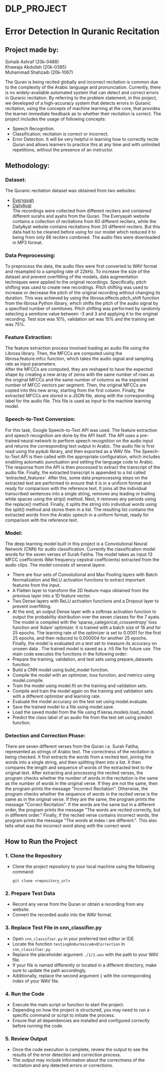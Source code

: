 # DLP_PROJECT
# Error Detection In Quranic Recitation

## Project made by:
Sohaib Ashraf (20k-0488)  
Khawaja Abdullah (20k-0385)  
Muhammad Shahzaib (20k-1067)  

The Quran is being recited globally and incorrect recitation is common due to the complexity 
of the Arabic language and pronunciation. Currently, there is no widely-available automated 
system that can detect and correct errors in Quranic recitation. 
By referring to the problem statement, in this project, we developed of a high-accuracy 
system that detects errors in Quranic recitation, using the concepts of machine learning at 
the core, that provides the learner immediate feedback as to whether their recitation is 
correct. The project includes the usage of following concepts: 
- Speech Recognition. 
- Classification; recitation is correct or incorrect. 
- Error Detection. 
It will be very helpful in learning how to correctly recite Quran and allows learners to 
practice this at any time and with unlimited repetitions, without the presence of an 
instructor. 

## Methodology:

### Dataset:
The Quranic recitation dataset was obtained from two websites: 
- [Everyayah](https://www.everyayah.com/data)  
- [DailyAyat](https://dailyayat.com/)  
The recordings were collected from different reciters and contained different surahs 
and ayahs from the Quran. The Everyayah website contains a collection of recitations 
from 60 different reciters, while the DailyAyat website contains recitations from 20 
different reciters. But this data had to be cleaned before using for our model which 
reduced it to being from only 66 reciters combined. The audio files were downloaded 
in MP3 format.  

### Data Preprocessing:
To preprocess the data, the audio files were first converted to WAV format and 
resampled to a sampling rate of 22kHz. 
To increase the size of the dataset and prevent overfitting of the models, data 
augmentation techniques were applied to the original recordings. Specifically, pitch 
shifting was used to create new recordings. Pitch shifting was used to increase or 
decrease the pitch of the original recording without changing its duration. This was 
achieved by using the librosa.effects.pitch_shift function from the librosa Python 
library, which shifts the pitch of the audio signal by a specified number of semitones. 
Pitch shifting was performed by randomly selecting a semitone value between -3 and 
3 and applying it to the original recording. 
Test size was 10%, validation set was 15% and the training set was 75%.  

### Feature Extraction:
The feature extraction process involved loading an audio file using the Librosa library. 
Then, the MFCCs are computed using the librosa.feature.mfcc function, which takes 
the audio signal and sampling rate as input parameters.  
After the MFCCs are computed, they are reshaped to have the expected shape by 
creating a new array of zeros with the same number of rows as the original MFCCs 
and the same number of columns as the expected number of MFCC vectors per 
segment. Then, the original MFCCs are copied into this new array, starting from the 
first column. 
Finally, the extracted MFCCs are stored in a JSON file, along with the corresponding 
label for the audio file. This file is used as input to the machine learning model.  

### Speech-to-Text Conversion:
For this task, Google Speech-to-Text API was used. The feature extraction and 
speech recognition are done by the API itself. The API uses a pre-trained neural 
network to perform speech recognition on the audio input and returns the 
corresponding text output in Arabic. The audio file is first read using the pydub 
library, and then exported as a WAV file. The Speech-to-Text API is then called with 
the appropriate configuration, which includes enabling automatic punctuation and 
setting the language code to Arabic. The response from the API is then processed to 
extract the transcript of the audio file. Finally, the extracted transcript is appended to 
a list called 'extracted_features'. After this, some data preprocessing steps on the 
extracted text are performed to ensure that it is in a uniform format and ready for 
comparison with the reference text. It joins all the individual transcribed sentences 
into a single string, removes any leading or trailing white spaces using the strip() 
method. Next, it removes any periods using the replace() method. Finally, it splits the 
string into individual words using the split() method and stores them in a list. The 
resulting list contains the extracted words from the Arabic speech in a uniform 
format, ready for comparison with the reference text. 

### Model:
The deep learning model built in this project is a Convolutional Neural Network 
(CNN) for audio classification. Currently the classification model words for the seven 
verses of Surah Fatiha. The model takes as input 13 MFCC coefficients (Mel
frequency cepstral coefficients) extracted from the audio clips. The model consists of 
several layers: 
- There are four sets of Convolutional and Max Pooling layers with Batch 
Normalization and ReLU activation functions to extract important features from 
the input. 
- A Flatten layer to transform the 2D feature maps obtained from the previous 
layer into a 1D feature vector. 
- Two Dense layers with ReLU activation functions and a Dropout layer to prevent 
overfitting. 
- At the end, an output Dense layer with a softmax activation function to output 
the probability distribution over the seven classes for the 7 ayats.  
The model is compiled with the ‘sparse_categorical_crossentropy’ loss function and 
‘Adam’ optimizer. It is trained with a batch size of 16 and for 25 epochs. The learning 
rate of the optimizer is set to 0.0001 for the first 25 epochs, and then reduced to 
0.000004 for another 25 epochs. Finally, the model is evaluated on a test set to 
measure its accuracy on unseen data . The trained model is saved as a .h5 file for 
future use. 
The main code executes the functions in the following order: 
- Prepare the training, validation, and test sets using prepare_datasets 
function. 
- Build a CNN model using build_model function. 
- Compile the model with an optimizer, loss function, and metrics using 
model.compile. 
- Train the model using model.fit on the training and validation sets. 
- Compile and train the model again on the training and validation sets with a 
different optimizer and learning rate. 
- Evaluate the model accuracy on the test set using model.evaluate. 
- Save the trained model to a file using model.save. 
- Load the saved model from the file using tf.keras.models.load_model. 
- Predict the class label of an audio file from the test set using predict function. 

### Detection and Correction Phase:
There are seven different verses from the Quran i.e. Surah Fatiha, represented as 
strings of Arabic text. The correctness of the recitation is being checked. It first 
extracts the words from a recited text, joining the words into a single string, and then 
splitting them into a list. It then compares the length and sequence of words of the 
extracted text to the original text. After extracting and processing the recited verses, 
the program checks whether the number of words in the recitation is the same as 
the number of words in the original verse. If they are not the same, then the 
program prints the message "Incorrect Recitation". Otherwise, the program checks 
whether the sequence of words in the recited verse is the same as in the original 
verse. If they are the same, the program prints the message "Correct Recitation". If 
the words are the same but in a different order, the program prints the message "The 
words are recited correctly, but in different order." Finally, if the recited verse 
contains incorrect words, the program prints the message "The words at index i are 
different.". This also tells what was the incorrect word along with the correct word.
## How to Run the Project

### 1. Clone the Repository
   - Clone the project repository to your local machine using the following command:
     ```
     git clone <repository_url>
     ```

### 2. Prepare Test Data
   - Record any verse from the Quran or obtain a recording from any website.
   - Convert the recorded audio into the WAV format.

### 3. Replace Test File in cnn_classifier.py
   - Open `cnn_classifier.py` in your preferred text editor or IDE.
   - Locate the function `testingOnOurVoiceAndCorrection` in `cnn_classifier.py`.
   - Replace the placeholder argument `./1/1.wav` with the path to your WAV file.
   - If your file is named differently or located in a different directory, make sure to update the path accordingly.
   - Additionally, replace the second argument `1` with the corresponding index of your WAV file.

### 4. Run the Code
   - Execute the main script or function to start the project.
   - Depending on how the project is structured, you may need to run a specific command or script to initiate the process.
   - Ensure that all dependencies are installed and configured correctly before running the code.

### 5. Review Output
   - Once the code execution is complete, review the output to see the results of the error detection and correction process.
   - The output may include information about the correctness of the recitation and any detected errors or corrections.
